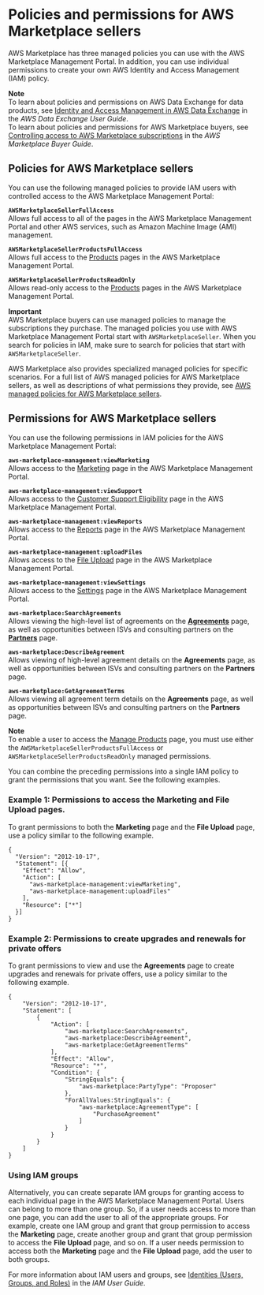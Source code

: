 # Policies and permissions for AWS Marketplace sellers<a name="detailed-management-portal-permissions"></a>

 AWS Marketplace has three managed policies you can use with the AWS Marketplace Management Portal\. In addition, you can use individual permissions to create your own AWS Identity and Access Management \(IAM\) policy\. 

**Note**  
To learn about policies and permissions on AWS Data Exchange for data products, see [Identity and Access Management in AWS Data Exchange](https://docs.aws.amazon.com/data-exchange/latest/userguide/auth-access.html) in the *AWS Data Exchange User Guide*\.  
To learn about policies and permissions for AWS Marketplace buyers, see [ Controlling access to AWS Marketplace subscriptions](https://docs.aws.amazon.com/marketplace/latest/buyerguide/buyer-iam-users-groups-policies.html) in the *AWS Marketplace Buyer Guide*\.

## Policies for AWS Marketplace sellers<a name="seller-managed-policies"></a>

You can use the following managed policies to provide IAM users with controlled access to the AWS Marketplace Management Portal:

**`AWSMarketplaceSellerFullAccess`**  
Allows full access to all of the pages in the AWS Marketplace Management Portal and other AWS services, such as Amazon Machine Image \(AMI\) management\.

**`AWSMarketplaceSellerProductsFullAccess`**  
Allows full access to the [Products](https://aws.amazon.com/marketplace/management/products/) pages in the AWS Marketplace Management Portal\.

**`AWSMarketplaceSellerProductsReadOnly`**  
Allows read\-only access to the [Products](https://aws.amazon.com/marketplace/management/products/) pages in the AWS Marketplace Management Portal\.

**Important**  
AWS Marketplace buyers can use managed policies to manage the subscriptions they purchase\. The managed policies you use with AWS Marketplace Management Portal start with `AWSMarketplaceSeller`\. When you search for policies in IAM, make sure to search for policies that start with `AWSMarketplaceSeller`\. 

AWS Marketplace also provides specialized managed policies for specific scenarios\. For a full list of AWS managed policies for AWS Marketplace sellers, as well as descriptions of what permissions they provide, see [AWS managed policies for AWS Marketplace sellers](security-iam-awsmanpol.md)\.

## Permissions for AWS Marketplace sellers<a name="seller-ammp-permissions"></a>

You can use the following permissions in IAM policies for the AWS Marketplace Management Portal:

**`aws-marketplace-management:viewMarketing`**  
Allows access to the [Marketing](https://aws.amazon.com/marketplace/management/marketing/) page in the AWS Marketplace Management Portal\.

**`aws-marketplace-management:viewSupport`**  
Allows access to the [Customer Support Eligibility](https://aws.amazon.com/marketplace/management/support/) page in the AWS Marketplace Management Portal\.

**`aws-marketplace-management:viewReports`**  
Allows access to the [Reports](https://aws.amazon.com/marketplace/management/reports/) page in the AWS Marketplace Management Portal\.

**`aws-marketplace-management:uploadFiles`**  
Allows access to the [File Upload](https://aws.amazon.com/marketplace/management/product-load/) page in the AWS Marketplace Management Portal\.

**`aws-marketplace-management:viewSettings`**  
Allows access to the [Settings](https://aws.amazon.com/marketplace/management/seller-settings/account) page in the AWS Marketplace Management Portal\. 

**`aws-marketplace:SearchAgreements`**  
Allows viewing the high\-level list of agreements on the [**Agreements**](private-offers-upgrades-and-renewals.md) page, as well as opportunities between ISVs and consulting partners on the [**Partners**](consulting-partner-offers.md) page\.

**`aws-marketplace:DescribeAgreement`**  
Allows viewing of high\-level agreement details on the **Agreements** page, as well as opportunities between ISVs and consulting partners on the **Partners** page\.

**`aws-marketplace:GetAgreementTerms`**  
Allows viewing all agreement term details on the **Agreements** page, as well as opportunities between ISVs and consulting partners on the **Partners** page\.

**Note**  
 To enable a user to access the [Manage Products](https://aws.amazon.com/marketplace/management/products/) page, you must use either the `AWSMarketplaceSellerProductsFullAccess` or `AWSMarketplaceSellerProductsReadOnly` managed permissions\. 

You can combine the preceding permissions into a single IAM policy to grant the permissions that you want\. See the following examples\.

### Example 1: Permissions to access the Marketing and File Upload pages\.<a name="seller-ammp-permissions-example1"></a>

To grant permissions to both the **Marketing** page and the **File Upload** page, use a policy similar to the following example\. 

```
{
  "Version": "2012-10-17",
  "Statement": [{
    "Effect": "Allow",
    "Action": [
      "aws-marketplace-management:viewMarketing",
      "aws-marketplace-management:uploadFiles"
    ],
    "Resource": ["*"]
  }]
}
```

### Example 2: Permissions to create upgrades and renewals for private offers<a name="seller-ammp-permissions-example2"></a>

To grant permissions to view and use the **Agreements** page to create upgrades and renewals for private offers, use a policy similar to the following example\.

```
{
    "Version": "2012-10-17",
    "Statement": [
        {
            "Action": [
                "aws-marketplace:SearchAgreements",
                "aws-marketplace:DescribeAgreement",
                "aws-marketplace:GetAgreementTerms"
            ],
            "Effect": "Allow",
            "Resource": "*",
            "Condition": {
                "StringEquals": {
                    "aws-marketplace:PartyType": "Proposer"
                },
                "ForAllValues:StringEquals": {
                    "aws-marketplace:AgreementType": [
                        "PurchaseAgreement"
                    ]
                }
            }
        }
    ]
}
```

### Using IAM groups<a name="seller-ammp-permissions-iam-groups"></a>

Alternatively, you can create separate IAM groups for granting access to each individual page in the AWS Marketplace Management Portal\. Users can belong to more than one group\. So, if a user needs access to more than one page, you can add the user to all of the appropriate groups\. For example, create one IAM group and grant that group permission to access the **Marketing** page, create another group and grant that group permission to access the **File Upload** page, and so on\. If a user needs permission to access both the **Marketing** page and the **File Upload** page, add the user to both groups\.

For more information about IAM users and groups, see [Identities \(Users, Groups, and Roles\)](https://docs.aws.amazon.com/IAM/latest/UserGuide/id.html) in the *IAM User Guide*\. 